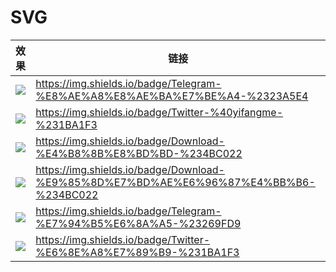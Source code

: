 # SVG 

| 效果                                                         | 链接                                                         |
| :----------------------------------------------------------- | ------------------------------------------------------------ |
| ![](https://img.shields.io/badge/Telegram-%E8%AE%A8%E8%AE%BA%E7%BE%A4-%2323A5E4) | https://img.shields.io/badge/Telegram-%E8%AE%A8%E8%AE%BA%E7%BE%A4-%2323A5E4 |
| ![](https://img.shields.io/badge/Twitter-%40yifangme-%231BA1F3) | https://img.shields.io/badge/Twitter-%40yifangme-%231BA1F3   |
| ![](https://img.shields.io/badge/Download-%E4%B8%8B%E8%BD%BD-%234BC022) | https://img.shields.io/badge/Download-%E4%B8%8B%E8%BD%BD-%234BC022 |
| ![](https://img.shields.io/badge/Download-%E9%85%8D%E7%BD%AE%E6%96%87%E4%BB%B6-%234BC022) | https://img.shields.io/badge/Download-%E9%85%8D%E7%BD%AE%E6%96%87%E4%BB%B6-%234BC022 |
| ![](https://img.shields.io/badge/Telegram-%E7%94%B5%E6%8A%A5-%23269FD9) | https://img.shields.io/badge/Telegram-%E7%94%B5%E6%8A%A5-%23269FD9 |
| ![](https://img.shields.io/badge/Twitter-%E6%8E%A8%E7%89%B9-%231BA1F3) | https://img.shields.io/badge/Twitter-%E6%8E%A8%E7%89%B9-%231BA1F3 |